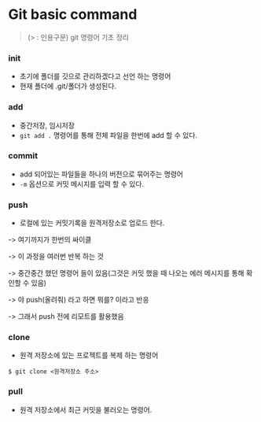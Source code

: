 # Git basic command

>  (> : 인용구문) git 명령어 기초 정리



###  init

* 초기에 폴더를 깃으로 관리하겠다고 선언 하는 명령어
* 현재 폴더에 .git/폴더가 생성된다.



### add

* 중간저장, 임시저장
* `git add .` 명령어를 통해 전체 파일을 한번에 add 할 수 있다.



### commit

* add 되어있는 파일들을 하나의 버전으로 묶어주는 명령어
* `-m` 옵션으로 커밋 메시지를 입력 할 수 있다.



### push

* 로컬에 있는 커밋기록을 원격저장소로 업로드 한다.



-> 여기까지가 한번의 싸이클

-> 이 과정을 여러번 반복 하는 것

-> 중간중간 했던 명령어 들이 있음(그것은 커밋 했을 때 나오는 에러 메시지를 통해 확인할 수 있음)

-> 야 push(올려줘) 라고 하면 뭐를? 이라고 반응

-> 그래서 push 전에 리모트를 활용했음



### clone

* 원격 저장소에 있는 프로젝트를 복제 하는 명령어

```shell
$ git clone <원격저장소 주소>
```



### pull

* 원격 저장소에서 최근 커밋을 불러오는 명령어.

